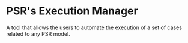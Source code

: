 # PSR's Execution Manager  
A tool that allows the users to automate the execution of a set of cases related to any PSR model.
